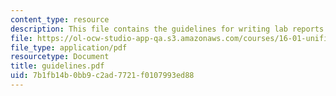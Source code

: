 ```yaml
---
content_type: resource
description: This file contains the guidelines for writing lab reports.
file: https://ol-ocw-studio-app-qa.s3.amazonaws.com/courses/16-01-unified-engineering-i-ii-iii-iv-fall-2005-spring-2006/7b1fb14b0bb9c2ad7721f0107993ed88_guidelines.pdf
file_type: application/pdf
resourcetype: Document
title: guidelines.pdf
uid: 7b1fb14b-0bb9-c2ad-7721-f0107993ed88
---
```

